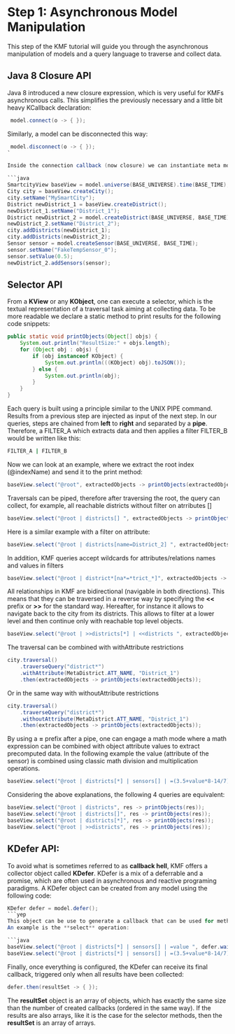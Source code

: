 Step 1: Asynchronous Model Manipulation
======================================

This step of the KMF tutorial will guide you through the asynchronous manipulation of models and a query language to traverse and collect data.

Java 8 Closure API
------------------

Java 8 introduced a new closure expression, which is very useful for KMFs asynchronous calls.
This simplifies the previously necessary and a little bit heavy KCallback declaration:

```java
 model.connect(o -> { });
```

Similarly, a model can be disconnected this way:

```java
 model.disconnect(o -> { });
`

Inside the connection callback (now closure) we can instantiate meta model in a way similar to the previous step:

```java
SmartcityView baseView = model.universe(BASE_UNIVERSE).time(BASE_TIME);
City city = baseView.createCity();
city.setName("MySmartCity");
District newDistrict_1 = baseView.createDistrict();
newDistrict_1.setName("District_1");
District newDistrict_2 = model.createDistrict(BASE_UNIVERSE, BASE_TIME);
newDistrict_2.setName("District_2");
city.addDistricts(newDistrict_1);
city.addDistricts(newDistrict_2);
Sensor sensor = model.createSensor(BASE_UNIVERSE, BASE_TIME);
sensor.setName("FakeTempSensor_0");
sensor.setValue(0.5);
newDistrict_2.addSensors(sensor);
```

Selector API
------------

From a **KView** or any **KObject**, one can execute a selector, which is the textual representation of a traversal task aiming at collecting data.
To be more readable we declare a static method to print results for the following code snippets:

```java
public static void printObjects(Object[] objs) {
    System.out.println("ResultSize:" + objs.length);
    for (Object obj : objs) {
        if (obj instanceof KObject) {
            System.out.println(((KObject) obj).toJSON());
        } else {
            System.out.println(obj);
        }
    }
}
```

Each query is built using a principle similar to the UNIX PIPE command.
Results from a previous step are injected as input of the next step.
In our queries, steps are chained from **left** to **right** and separated by a **pipe**.
Therefore, a FILTER_A which extracts data and then applies a filter FILTER_B would be written like this:

```sh
FILTER_A | FILTER_B
```

Now we can look at an example, where we extract the root index (@indexName) and send it to the print method:

```java
baseView.select("@root", extractedObjects -> printObjects(extractedObjects));
```

Traversals can be piped, therefore after traversing the root, the query can collect, for example, all reachable districts without filter on atrributes []

```java
baseView.select("@root | districts[] ", extractedObjects -> printObjects(extractedObjects));
```
Here is a similar example with a filter on attribute:

```java
baseView.select("@root | districts[name=District_2] ", extractedObjects -> printObjects(extractedObjects));
```

In addition, KMF queries accept wildcards for attributes/relations names and values in filters

```java
baseView.select("@root | district*[na*=*trict_*]", extractedObjects -> printObjects(extractedObjects));
```
All relationships in KMF are bidirectional (navigable in both directions).
This means that they can be traversed in a reverse way by specifying the **<<** prefix or **>>** for the standard way.
Hereafter, for instance it allows to navigate back to the city from its districts.
This allows to filter at a lower level and then continue only with reachable top level objects.

```java
baseView.select("@root | >>districts[*] | <<districts ", extractedObjects -> printObjects(extractedObjects));
```

The traversal can be combined with withAttribute restrictions
```java
city.traversal()
    .traverseQuery("district*")
    .withAttribute(MetaDistrict.ATT_NAME, "District_1")
    .then(extractedObjects -> printObjects(extractedObjects));
```

Or in the same way with withoutAttribute restrictions
```java
city.traversal()
    .traverseQuery("district*")
    .withoutAttribute(MetaDistrict.ATT_NAME, "District_1")
    .then(extractedObjects -> printObjects(extractedObjects));
```                        

By using a **=** prefix after a pipe, one can engage a math mode where a math expression can be combined with object attribute values to extract precomputed data.
In the following example the value (attribute of the sensor) is combined using classic math division and multiplication operations.

```java
baseView.select("@root | districts[*] | sensors[] | =(3.5+value*8-14/7)%4 ", extractedObjects -> printObjects(extractedObjects));
```

Considering the above explanations, the following 4 queries are equivalent:
```java
baseView.select("@root | districts", res -> printObjects(res));
baseView.select("@root | districts[]", res -> printObjects(res));
baseView.select("@root | districts[*]", res -> printObjects(res));
baseView.select("@root | >>districts", res -> printObjects(res));
```

KDefer API:
-----------

To avoid what is sometimes referred to as **callback hell**, KMF offers a collector object called **KDefer**.
KDefer is a mix of a deferrable and a promise, which are often used in asynchronous and reactive programing paradigms.
A KDefer object can be created from any model using the following code:

```java
KDefer defer = model.defer();
```yep
This object can be use to generate a callback that can be used for methods, which yield their results asynchronously.
An example is the **select** operation:

```java
baseView.select("@root | districts[*] | sensors[] | =value ", defer.waitResult());
baseView.select("@root | districts[*] | sensors[] | =(3.5+value*8-14/7)%4 ", defer.waitResult());
```
Finally, once everything is configured, the KDefer can receive its final callback, triggered only when all results have been collected:

```java
defer.then(resultSet -> { });
```

The **resultSet** object is an array of objects, which has exactly the same size than the number of created callbacks (ordered in the same way).
If the results are also arrays, like it is the case for the selector methods, then the **resultSet** is an array of arrays.
